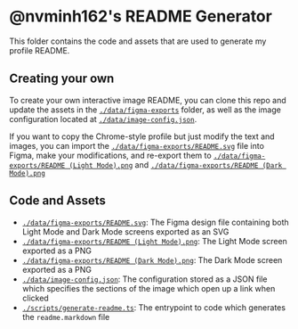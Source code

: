 # @nvminh162's README Generator

This folder contains the code and assets that are used to generate my profile README.

## Creating your own

To create your own interactive image README, you can clone this repo and update the assets in the [`./data/figma-exports`](./data/figma-exports/) folder, as well as the image configuration located at [`./data/image-config.json`](./data/image-config.json).

If you want to copy the Chrome-style profile but just modify the text and images, you can import the [`./data/figma-exports/README.svg`](./data/figma-exports/README.svg) file into Figma, make your modifications, and re-export them to [`./data/figma-exports/README (Light Mode).png`](./data/figma-exports/README%20(Light%20Mode).png) and [`./data/figma-exports/README (Dark Mode).png`](./data/figma-exports/README%20(Dark%20Mode).png)

## Code and Assets

- [`./data/figma-exports/README.svg`](./data/figma-exports/README.svg): The Figma design file containing both Light Mode and Dark Mode screens exported as an SVG
- [`./data/figma-exports/README (Light Mode).png`](./data/figma-exports/README%20(Light%20Mode).png): The Light Mode screen exported as a PNG
- [`./data/figma-exports/README (Dark Mode).png`](./data/figma-exports/README%20(Dark%20Mode).png): The Dark Mode screen exported as a PNG
- [`./data/image-config.json`](./data/image-config.json): The configuration stored as a JSON file which specifies the sections of the image which open up a link when clicked
- [`./scripts/generate-readme.ts`](./scripts/generate-readme.ts): The entrypoint to code which generates the `readme.markdown` file
